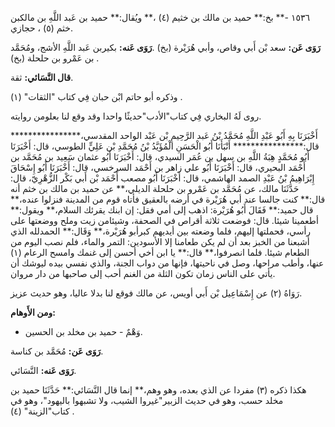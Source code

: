 ١٥٣٦ -** بخ:** حميد بن مالك بن خثيم (٤) ،** ويُقال:** حميد بن عَبد اللَّهِ بن مالكبن خثم (٥) ، حجازي.

**رَوَى عَن:** سعد بْن أَبي وقاص، وأبي هُرَيْرة (بخ) .**رَوَى عَنه:** بكيربن عَبد اللَّهِ الأشج، ومُحَمَّد بن عَمْرو بن حلحلة (بخ) .

**قال النَّسَائي:** ثقة.

وذكره أبو حاتم ابْن حبان فِي كتاب "الثقات" (١) .

روى لَهُ البخاري فِي كتاب"الأدب"حديثًا واحدا وقد وقع لنا بعلومن روايته.

أَخْبَرَنَا بِهِ أَبُو عَبْدِ اللَّهِ مُحَمَّدُ بْنُ عَبد الرَّحِيمِ بْن عَبْد الواحد المقدسي،**************** قال:**************** أَنْبَأَنَا أَبُو الْحَسَنِ الْمُؤَيَّدُ بْنُ مُحَمَّدِ بْن عَلِيٍّ الطوسي، قال: أَخْبَرَنَا أَبُو مُحَمَّدٍ هِبَةُ اللَّهِ بن سهل بن عُمَر السيدي، قال: أَخْبَرَنَا أَبُو عثمان سَعِيد بن مُحَمَّد بن أَحْمَد البحيري، قال: أَخْبَرَنَا أَبُو علي زاهر بن أَحْمَد السرخسي، قال: أَخْبَرَنَا أَبُو إِسْحَاقَ إِبْرَاهِيمُ بْنُ عَبْدِ الصمد الهاشمي، قال: أَخْبَرَنَا أَبُو مصعب أَحْمَد بْن أَبي بَكْر الزُّهْرِيّ، قال: حَدَّثَنَا مالك، عن مُحَمَّد بن عَمْرو بن حلحلة الديلي،** عن حميد بن مالك بن خثم أنه قال:** كنت جالسا عند أبي هُرَيْرة في أرضه بالعقيق فأتاه قوم من المدينة فنزلوا عنده،** قال حميد:** فَقَالَ أَبُو هُرَيْرة: اذهب إلى أمي فقل: إن ابنك يقرئك السلام،** ويقول:** أطعمينا شيئا. قال: فوضعت ثلاثة أقراص في الصحفة، وشيئامن زيت وملح ووضعتها على رأسي، فحملتها إليهم، فلما وضعته بين أيديهم كبرأبو هُرَيْرة،** وَقَال:** الحمدلله الذي أشبعنا من الخبز بعد أن لم يكن طعامنا إلا الأسودين: التمر والماء، فلم نصب اليوم من الطعام شيئا. فلما انصرفوا،** قال:** يا ابن أخي أحسن إلى غنمك وامسح الرعام (١) عنها، وأطب مراحها، وصل في ناحيتها، فإنها من دواب الجنة، والذي نفسي بيده ليوشك أن يأتي على الناس زمان تكون الثلة من الغنم أحب إلى صاحبها من دار مروان.

رَوَاهُ (٢) عن إِسْمَاعِيل بْن أَبي أويس، عن مالك فوقع لنا بدلا عاليا، وهو حديث عزيز.

**ومن الأَوهام:**

- وَهْمٌ - حميد بن مخلد بن الحسين.

**رَوَى عَن:** مُحَمَّد بن كناسة.

**رَوَى عَنه:** النَّسَائي.

هكذا ذكره (٣) مفردا عن الذي بعده، وهو وهم،** إنما قال النَّسَائي:** حَدَّثَنَا حميد بن مخلد حسب، وهو في حديث الزبير"غيروا الشيب، ولا تشبهوا باليهود"، وهو في كتاب"الزينة" (٤) .
